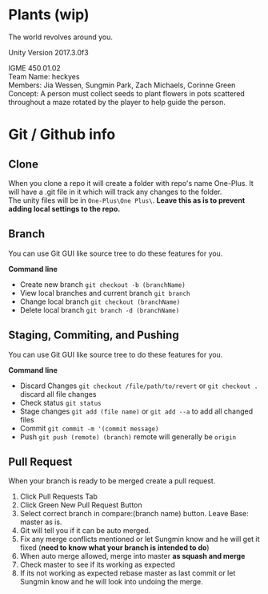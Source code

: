 # Plants (wip)
The world revolves around you. 

Unity Version 2017.3.0f3  

IGME 450.01.02  
Team Name: heckyes  
Members: Jia Wessen, Sungmin Park, Zach Michaels, Corinne Green  
Concept: A person must collect seeds to plant flowers in pots scattered throughout a maze rotated by the player to help guide the person.

# Git / Github info

## Clone

When you clone a repo it will create a folder with repo's name One-Plus. It will have a .git file in it which will track any changes to the folder.  
The unity files will be in `One-Plus\One Plus\`. **Leave this as is to prevent adding local settings to the repo.**  

## Branch

You can use Git GUI like source tree to do these features for you.  

**Command line**
*	Create new branch `git checkout -b (branchName)`
*	View local branches and current branch `git branch`
*	Change local branch `git checkout (branchName)`
*	Delete local branch `git branch -d (branchName)`


## Staging, Commiting, and Pushing

You can use Git GUI like source tree to do these features for you.  

**Command line**  
*	Discard Changes `git checkout /file/path/to/revert` or `git checkout .` discard all file changes
*	Check status `git status`
*	Stage changes `git add (file name)` or `git add --a` to add all changed files
*	Commit `git commit -m '(commit message)`
*	Push `git push (remote) (branch)` remote will generally be `origin`


## Pull Request

When your branch is ready to be merged create a pull request.  

1. Click Pull Requests Tab
2. Click Green New Pull Request Button
3. Select correct branch in compare:(branch name) button. Leave Base: master as is.
4. Git will tell you if it can be auto merged.
5. Fix any merge conflicts mentioned or let Sungmin know and he will get it fixed (**need to know what your branch is intended to do**)
6. When auto merge allowed, merge into master **as squash and merge**
7. Check master to see if its working as expected
8. If its not working as expected rebase master as last commit or let Sungmin know and he will look into undoing the merge.
